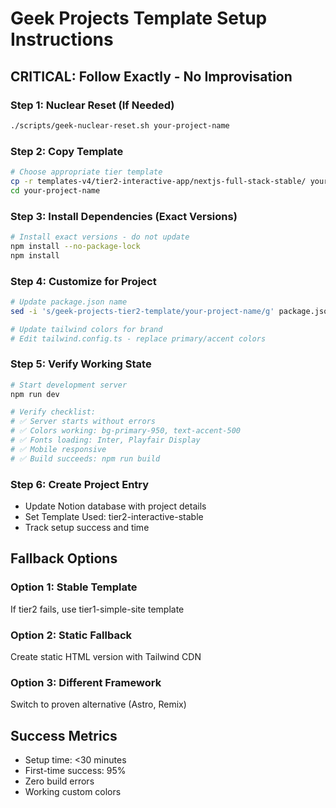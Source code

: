 # Geek Projects Template Setup Instructions

## CRITICAL: Follow Exactly - No Improvisation

### Step 1: Nuclear Reset (If Needed)
```bash
./scripts/geek-nuclear-reset.sh your-project-name
```

### Step 2: Copy Template
```bash
# Choose appropriate tier template
cp -r templates-v4/tier2-interactive-app/nextjs-full-stack-stable/ your-project-name/
cd your-project-name
```

### Step 3: Install Dependencies (Exact Versions)
```bash
# Install exact versions - do not update
npm install --no-package-lock
npm install
```

### Step 4: Customize for Project
```bash
# Update package.json name
sed -i 's/geek-projects-tier2-template/your-project-name/g' package.json

# Update tailwind colors for brand
# Edit tailwind.config.ts - replace primary/accent colors
```

### Step 5: Verify Working State
```bash
# Start development server
npm run dev

# Verify checklist:
# ✅ Server starts without errors
# ✅ Colors working: bg-primary-950, text-accent-500
# ✅ Fonts loading: Inter, Playfair Display
# ✅ Mobile responsive
# ✅ Build succeeds: npm run build
```

### Step 6: Create Project Entry
- Update Notion database with project details
- Set Template Used: tier2-interactive-stable
- Track setup success and time

## Fallback Options

### Option 1: Stable Template
If tier2 fails, use tier1-simple-site template

### Option 2: Static Fallback
Create static HTML version with Tailwind CDN

### Option 3: Different Framework
Switch to proven alternative (Astro, Remix)

## Success Metrics
- Setup time: <30 minutes
- First-time success: 95%
- Zero build errors
- Working custom colors